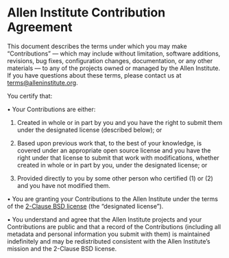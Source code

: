 # Allen Institute Contribution Agreement

This document describes the terms under which you may make “Contributions” — 
which may include without limitation, software additions, revisions, bug fixes, configuration changes,
documentation, or any other materials — to any of the projects owned or managed by the Allen Institute.
If you have questions about these terms, please contact us at terms@alleninstitute.org.  

You certify that:

•   Your Contributions are either:

1.  Created in whole or in part by you and you have the right to submit them under the designated license 
(described below); or
2.  Based upon previous work that, to the best of your knowledge, is covered under an appropriate 
open source license and you have the right under that license to submit that work with modifications,
whether created in whole or in part by you, under the designated license; or

3.  Provided directly to you by some other person who certified (1) or (2) and you have not modified them.

•   You are granting your Contributions to the Allen Institute under the terms of the [2-Clause BSD license](https://opensource.org/licenses/BSD-2-Clause)
(the “designated license”).

•   You understand and agree that the Allen Institute projects and your Contributions are public and that 
a record of the Contributions (including all metadata and personal information you submit with them) is 
maintained indefinitely and may be redistributed consistent with the Allen Institute’s mission and the 
2-Clause BSD license.  
